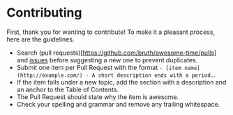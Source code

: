 # Contributing

First, thank you for wanting to contribute! To make it a pleasant process, here are the guidelines.

- Search (pull requests)[https://github.com/bruth/awesome-time/pulls] and [issues](https://github.com/bruth/awesome-time/issues) before suggesting a new one to prevent duplicates.
- Submit one item per Pull Request with the format `- [item name](http://example.com/) - A short description ends with a period.`.
- If the item falls under a new topic, add the section with a description and an anchor to the Table of Contents.
- The Pull Request should state why the item is awesome.
- Check your spelling and grammar and remove any trailing whitespace.
